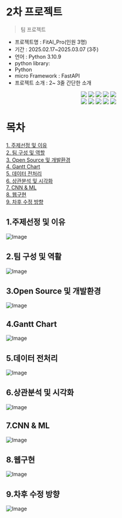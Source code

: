 # 2차 프로젝트
> 팀 프로젝트

- 프로젝트명 : FitAI_Pro(인원 3명)
- 기간 : 2025.02.17~2025.03.07 (3주)
- 언어 : Python 3.10.9
- python library:
- Python
- micro Framework : FastAPI
- 프로젝트 소개 : 2~ 3줄 간단한 소개

<div align=center>
  <img src="https://img.shields.io/badge/python-3670A0?style=for-the-badge&logo=python&logoColor=ffdd54">
  <img src="https://img.shields.io/badge/TensorFlow-%23FF6F00.svg?style=for-the-badge&logo=TensorFlow&logoColor=white">
  <img src="https://img.shields.io/badge/sklearn-55ff55?style=for-the-badge&logo=fastapi&logoColor=white">
  <img src="https://img.shields.io/badge/FastAPI-005571?style=for-the-badge&logo=fastapi">
  <img src="https://img.shields.io/badge/django-%23092E20.svg?style=for-the-badge&logo=django&logoColor=white">
</div>
<div align=center> 
  <img src="https://img.shields.io/badge/bootstrap-%238511FA.svg?style=for-the-badge&logo=bootstrap&logoColor=white">
  <img src="https://img.shields.io/badge/html5-%23E34F26.svg?style=for-the-badge&logo=html5&logoColor=white"> 
  <img src="https://img.shields.io/badge/css-1572B6?style=for-the-badge&logo=css3&logoColor=white"> 
  <img src="https://img.shields.io/badge/jquery-%230769AD.svg?style=for-the-badge&logo=jquery&logoColor=white">
  <img src="https://img.shields.io/badge/pycharm-143?style=for-the-badge&logo=pycharm&logoColor=black&color=black&labelColor=green">
</div>

# 목차
[1. 주제선정 및 이유](https://github.com/ssoom98/FitAI_Pro/tree/master#1주제선정-및-이유)<br>
[2. 팀 구성 및 역할](https://github.com/ssoom98/FitAI_Pro/tree/master#2팀-구성-및-역할)<br>
[3. Open Source 및 개발환경](https://github.com/ssoom98/FitAI_Pro/tree/master#3open-source-및-개발환경)<br>
[4. Gantt Chart](https://github.com/ssoom98/FitAI_Pro/tree/master#4gantt-chart)<br>
[5. 데이터 전처리](https://github.com/ssoom98/FitAI_Pro/tree/master#5데이터-전처리)<br>
[6. 상관분석 및 시각화](https://github.com/ssoom98/FitAI_Pro/tree/master#6상관분석-및-시각화)<br>
[7. CNN & ML](https://github.com/ssoom98/FitAI_Pro/tree/master#7cnn--ml)<br>
[8. 웹구현](https://github.com/ssoom98/FitAI_Pro/tree/master#8웹구현)<br>
[9. 차후 수정 방향](https://github.com/ssoom98/FitAI_Pro/tree/master#9차후-수정-방향)<br>

## 1.주제선정 및 이유
![Image]()
## 2.팀 구성 및 역활
![Image]()
## 3.Open Source 및 개발환경
![Image]()
## 4.Gantt Chart
![Image]()
## 5.데이터 전처리
![Image]()
## 6.상관분석 및 시각화
![Image]()
## 7.CNN & ML
![Image]()
## 8.웹구현
![Image]()
## 9.차후 수정 방향
![Image]()
